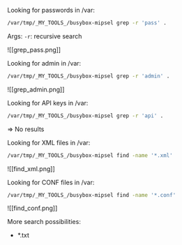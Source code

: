 Looking for passwords in /var:
```bash
/var/tmp/_MY_TOOLS_/busybox-mipsel grep -r 'pass' .
```
Args:
`-r`: recursive search

![[grep_pass.png]]

Looking for admin in /var:
```bash
/var/tmp/_MY_TOOLS_/busybox-mipsel grep -r 'admin' .
```

![[grep_admin.png]]

Looking for API keys in /var:
```bash
/var/tmp/_MY_TOOLS_/busybox-mipsel grep -r 'api' .
```
=> No results

Looking for XML files in /var:
```bash
/var/tmp/_MY_TOOLS_/busybox-mipsel find -name '*.xml'
```

![[find_xml.png]]

Looking for CONF files in /var:
```bash
/var/tmp/_MY_TOOLS_/busybox-mipsel find -name '*.conf'
```

![[find_conf.png]]

More search possibilities:
- \*.txt